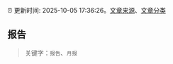 :alarm_clock: 更新时间: 2025-10-05 17:36:26。[文章来源](/README.md)、[文章分类](/TAGS.md)

## 报告


> 关键字：`报告`、`月报`



